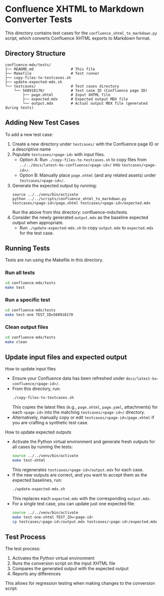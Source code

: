 # Confluence XHTML to Markdown Converter Tests

This directory contains test cases for the `confluence_xhtml_to_markdown.py` script, which converts Confluence XHTML exports to Markdown format.

## Directory Structure

```
confluence-mdx/tests/
├── README.md                 # This file
├── Makefile                  # Test runner
├── copy-files-to-testcases.sh
├── update-expected-mdx.sh
└── testcases/                # Test cases directory
    └── 568918170/            # Test case ID (Confluence page ID)
        ├── page.xhtml        # Input XHTML file
        ├── expected.mdx      # Expected output MDX file
        └── output.mdx        # Actual output MDX file (generated during tests)
```

## Adding New Test Cases

To add a new test case:

1. Create a new directory under `testcases/` with the Confluence page ID or a descriptive name
2. Populate `testcases/<page-id>` with input files.
   - Option A: Run `./copy-files-to-testcases.sh` to copy files from `../../docs/latest-ko-confluence/<page-id>/` into `testcases/<page-id>/`.
   - Option B: Manually place `page.xhtml` (and any related assets) under `testcases/<page-id>/`.
3. Generate the expected output by running:
   ```
   source ../../venv/bin/activate
   python ../../scripts/confluence_xhtml_to_markdown.py testcases/<page-id>/page.xhtml testcases/<page-id>/expected.mdx
   ```
   Run the above from this directory: confluence-mdx/tests.
4. Consider the newly generated `output.mdx` as the baseline expected output when appropriate.
   - Run `./update-expected-mdx.sh` to copy `output.mdx` to `expected.mdx` for the test case.


## Running Tests

Tests are run using the Makefile in this directory.

### Run all tests

```bash
cd confluence-mdx/tests
make test
```

### Run a specific test

```bash
cd confluence-mdx/tests
make test-one TEST_ID=568918170
```

### Clean output files

```bash
cd confluence-mdx/tests
make clean
```

## Update input files and expected output

How to update input files
- Ensure your Confluence data has been refreshed under `docs/latest-ko-confluence/<page-id>/`.
- From this directory, run:
  ```bash
  ./copy-files-to-testcases.sh
  ```
  This copies the latest files (e.g., `page.xhtml`, `page.yaml`, attachments) for each `<page-id>` into the matching `testcases/<page-id>/` directory.
- Alternatively, manually copy or edit `testcases/<page-id>/page.xhtml` if you are crafting a synthetic test case.

How to update expected outputs
- Activate the Python virtual environment and generate fresh outputs for all cases by running the tests:
  ```bash
  source ../../venv/bin/activate
  make test-xhtml
  ```
  This regenerates `testcases/<page-id>/output.mdx` for each case.
- If the new outputs are correct, and you want to accept them as the expected baselines, run:
  ```bash
  ./update-expected-mdx.sh
  ```
  This replaces each `expected.mdx` with the corresponding `output.mdx`.
- For a single test case, you can update just one expected file:
  ```bash
  source ../../venv/bin/activate
  make test-one-xhtml TEST_ID=<page-id>
  cp testcases/<page-id>/output.mdx testcases/<page-id>/expected.mdx
  ```

## Test Process

The test process:

1. Activates the Python virtual environment
2. Runs the conversion script on the input XHTML file
3. Compares the generated output with the expected output
4. Reports any differences

This allows for regression testing when making changes to the conversion script.